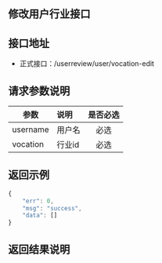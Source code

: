 修改用户行业接口
----------

接口地址
----------
  * 正式接口：/userreview/user/vocation-edit

请求参数说明
----------
|  参数         |说明          |是否必选|
| ------------- |:-------------|:-----:|
| username      | 用户名 |必选    |
| vocation      | 行业id |必选    |

返回示例
----------
```javascript
{
    "err": 0,
    "msg": "success",
    "data": []
}
```

返回结果说明
----------
```javascript

```